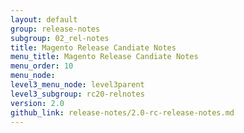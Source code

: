 ```yaml
---
layout: default
group: release-notes
subgroup: 02_rel-notes
title: Magento Release Candiate Notes
menu_title: Magento Release Candiate Notes
menu_order: 10
menu_node: 
level3_menu_node: level3parent
level3_subgroup: rc20-relnotes
version: 2.0
github_link: release-notes/2.0-rc-release-notes.md
---
```


